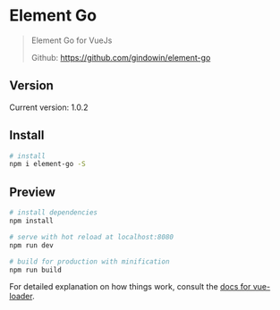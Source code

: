 # Element Go

> Element Go for VueJs
>
> Github: https://github.com/gindowin/element-go


## Version
Current version: 1.0.2


## Install
``` bash
# install
npm i element-go -S
```

## Preview

``` bash
# install dependencies
npm install

# serve with hot reload at localhost:8080
npm run dev

# build for production with minification
npm run build
```

For detailed explanation on how things work, consult the [docs for vue-loader](http://vuejs.github.io/vue-loader).

